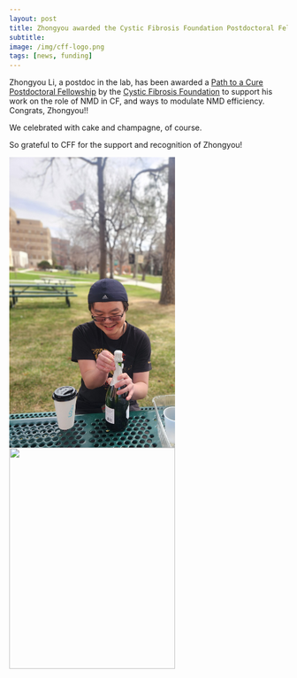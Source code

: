 ```yaml
---
layout: post  
title: Zhongyou awarded the Cystic Fibrosis Foundation Postdoctoral Fellowship
subtitle:
image: /img/cff-logo.png  
tags: [news, funding]  
---
```


Zhongyou Li, a postdoc in the lab, has been awarded a [Path to a Cure Postdoctoral Fellowship](https://www.cff.org/researchers/path-cure-academic-programs#award-types) by the [Cystic Fibrosis Foundation](https://www.heart.org/) to support his work on the role of NMD in CF, and ways to modulate NMD efficiency. Congrats, Zhongyou!! 

We celebrated with cake and champagne, of course. 

So grateful to CFF for the support and recognition of Zhongyou! 

<img align="left" src="/img/zhongyou-cff-1.jpg" style="width:300px !important;height:525px !important;" />
<br>  
<br>  
<img align="left" src="/img/zhongyou-cff-2.jpg" style="width:300px !important;height:400px !important;" />
<br>
<br>

